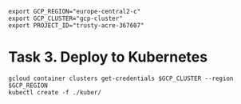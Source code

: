 ```shell
export GCP_REGION="europe-central2-c"
export GCP_CLUSTER="gcp-cluster"
export PROJECT_ID="trusty-acre-367607"
```

# Task 3. Deploy to Kubernetes
```shell
gcloud container clusters get-credentials $GCP_CLUSTER --region $GCP_REGION
kubectl create -f ./kuber/
```

